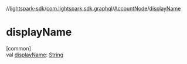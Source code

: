 //[lightspark-sdk](../../../index.md)/[com.lightspark.sdk.graphql](../index.md)/[AccountNode](index.md)/[displayName](display-name.md)

# displayName

[common]\
val [displayName](display-name.md): [String](https://kotlinlang.org/api/latest/jvm/stdlib/kotlin/-string/index.html)
